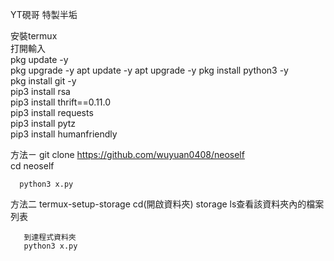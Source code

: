 YT硯哥 特製半垢

安裝termux  
打開輸入  
pkg update -y  
pkg upgrade -y 
apt update -y
apt upgrade -y
pkg install python3 -y  
pkg install git -y  
pip3 install rsa  
pip3 install thrift==0.11.0  
pip3 install requests  
pip3 install pytz  
pip3 install humanfriendly  

方法ㄧ
      git clone https://github.com/wuyuan0408/neoself  
      cd neoself

      python3 x.py 
      
方法二
       termux-setup-storage
       cd(開啟資料夾) storage
       ls查看該資料夾內的檔案列表
       
       到達程式資料夾
       python3 x.py 
